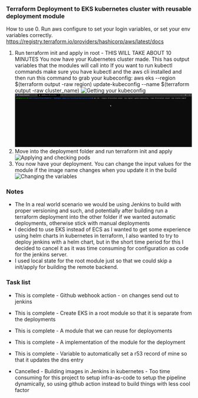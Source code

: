 ### Terraform Deployment to EKS kubernetes cluster with reusable deployment module
How to use
0. Run aws configure to set your login variables, or set your env variables correctly.
    https://registry.terraform.io/providers/hashicorp/aws/latest/docs
1. Run terraform init and apply in root - THIS WILL TAKE ABOUT 10 MINUTES
    You now have your Kubernetes cluster made.  This has output variables that the modules will call into
    If you want to run kubectl commands make sure you have kubectl and the aws cli installed and then run this command to grab your kubeconfig:
        aws eks --region $(terraform output -raw region) update-kubeconfig --name $(terraform output -raw cluster_name)
        ![Getting your kubeconfig](https://github.com/[kjblanchard]/[terraformHelmK8sDeploy]/blob/[master]/getkctl.gif?raw=true)
        ![Getting your kubeconfig](https://github.com/kjblanchard/terraformHelmk8sDeploy/raw/master/content/getkctl.gif "Logo Title Text 1")
2. Move into the deployment folder and run terraform init and apply
        ![Applying and checking pods](https://github.com/[kjblanchard]/[reponame]/blob/[branch]/image.jpg?raw=true)
3. You now have your deployment.  You can change the input values for the module if the image name changes when you update it in the build
        ![Changing the variables](https://github.com/[kjblanchard]/[reponame]/blob/[branch]/image.jpg?raw=true)

### Notes
- The In a real world scenario we would be using Jenkins to build with proper versioning and such, and potentially after building run a terraform deployment into the other folder if we wanted automatic deployments, otherwise stick with manual deployments
- I decided to use EKS instead of ECS as I wanted to get some experience using helm charts in kubernetes in terraform, I also wanted to try to deploy jenkins with a helm chart, but in the short time period for this I decided to cancel it as it was time consuming for configuration as code for the jenkins server.
- I used local state for the root module just so that we could skip a init/apply for building the remote backend.

### Task list
- This is complete - Github webhook action - on changes send out to jenkins
- This is complete - Create EKS in a root module so that it is separate from the deployments
- This is complete - A module that we can reuse for deployoments
- This is complete - A implementation of the module for the deployment
- This is complete - Variable to automatically set a r53 record of mine so that it updates the dns entry

- Cancelled - Building images in Jenkins in kubernetes - Too time consuming for this project to setup infra-as-code to setup the pipeline dynamically, so using github action instead to build things with less cool factor